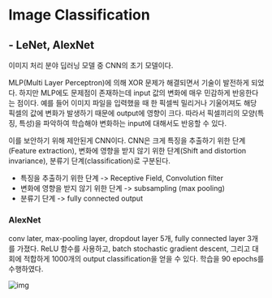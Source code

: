 # Image Classification

## - LeNet, AlexNet

이미지 처리 분야 딥러닝 모델 중 CNN의 초기 모델이다. 

MLP(Multi Layer Perceptron)에 의해 XOR 문제가 해결되면서 기술이 발전하게 되었다. 하지만 MLP에도 문제점이 존재하는데 input 값의 변화에 매우 민감하게 반응한다는 점이다. 예를 들어 이미지 파일을 입력했을 때 한 픽셀씩 밀리거나 기울어져도 해당 픽셀의 값에 변화가 발생하기 때문에 output에 영향이 크다. 따라서 픽셀끼리의 모양(특징, 특성)을 파악하여 학습해야 변화하는 input에 대해서도 반응할 수 있다.

이를 보안하기 위해 제안된게 CNN이다. CNN은 크게 특징을 추출하기 위한 단계(Feature extraction), 변화에 영향을 받지 않기 위한 단계(Shift and distortion invariance), 분류기 단계(classification)로 구분된다.

- 특징을 추출하기 위한 단계 -> Receptive Field, Convolution filter
- 변화에 영향을 받지 않기 위한 단계 -> subsampling (max pooling)
- 분류기 단계 -> fully connected output

### AlexNet

conv later, max-pooling layer, dropdout layer 5개, fully connected layer 3개를 가졌다. ReLU 함수를 사용하고, batch stochastic gradient descent, 그리고 대회에 적합하게 1000개의 output classification을 얻을 수 있다. 학습을 90 epochs를 수행하였다.

![img](https://t1.daumcdn.net/cfile/tistory/99FEB93C5C80B5192E)


